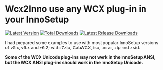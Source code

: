 # Wcx2Inno use any WCX plug-in in your InnoSetup

[![Latest Version](https://img.shields.io/github/release/Wilenty/Wcx2Inno.svg)](https://github.com/Wilenty/Wcx2Inno/releases/latest)
[![Total Downloads](https://img.shields.io/github/downloads/Wilenty/Wcx2Inno/total.svg)](https://github.com/Wilenty/Wcx2Inno/releases)
[![Latest Release Downloads](https://img.shields.io/github/downloads/Wilenty/Wcx2Inno/latest/total.svg)](https://github.com/Wilenty/Wcx2Inno/releases/latest)

I had prepared some examples to use with most popular InnoSetup versions of v5.x, v6.x and v6.2;  with: 7zip, CabWCX, iso, unrar, zip and zstd.

**Some of the WCX Unicode plug-ins may not work in the InnoSetup ANSI, but the WCX ANSI plug-ins should work in the InnoSetup Unicode.**

